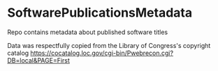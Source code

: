 # SoftwarePublicationsMetadata
Repo contains metadata about published software titles

Data was respectfully copied from the Library of Congress's copyright catalog https://cocatalog.loc.gov/cgi-bin/Pwebrecon.cgi?DB=local&PAGE=First


